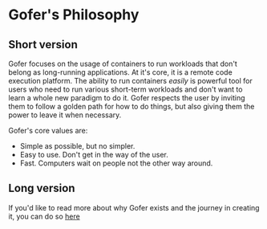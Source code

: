 # Gofer's Philosophy

## Short version

Gofer focuses on the usage of containers to run workloads that don't belong as long-running applications. At it's core,
it is a remote code execution platform. The ability to run containers _easily_ is powerful tool for users who need to
run various short-term workloads and don't want to learn a whole new paradigm to do it. Gofer respects the user by
inviting them to follow a golden path for how to do things, but also giving them the power to leave it when necessary.

Gofer's core values are:

- Simple as possible, but no simpler.
- Easy to use. Don't get in the way of the user.
- Fast. Computers wait on people not the other way around.

## Long version

If you'd like to read more about why Gofer exists and the journey in creating it, you can do so [here](./rfd.pdf)
